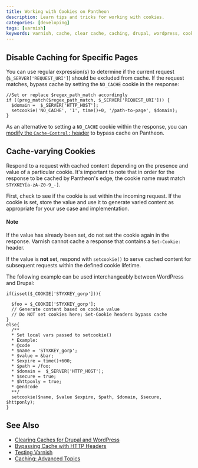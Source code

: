```yaml
---
title: Working with Cookies on Pantheon
description: Learn tips and tricks for working with cookies.
categories: [developing]
tags: [varnish]
keywords: varnish, cache, clear cache, caching, drupal, wordpress, cookies, cookie, setcookie, set-cookie
---
```


## Disable Caching for Specific Pages
You can use regular expression(s) to determine if the current request (`$_SERVER['REQUEST_URI']`) should be excluded from cache. If the request matches, bypass cache by setting the `NO_CACHE` cookie in the response:
```
//Set or replace $regex_path_match accordingly
if ((preg_match($regex_path_match, $_SERVER['REQUEST_URI'])) {
  $domain =  $_SERVER['HTTP_HOST'];
  setcookie('NO_CACHE', '1', time()+0, '/path-to-page', $domain);
}
```
As an alternative to setting a `NO_CACHE` cookie within the response, you can [modify the `Cache-Control:` header](/docs/cache-control) to bypass cache on Pantheon.

## Cache-varying Cookies
Respond to a request with cached content depending on the presence and value of a particular cookie. It's important to note that in order for the response to be cached by Pantheon's edge, the cookie name must match `STYXKEY[a-zA-Z0-9_-]`.

First, check to see if the cookie is set within the incoming request. If the cookie is set, store the value and use it to generate varied content as appropriate for your use case and implementation.

<div class="alert alert-info" role="alert">
<h4>Note</h4>
If the value has already been set, do not set the cookie again in the response. Varnish cannot cache a response that contains a <code>Set-Cookie:</code> header.
</div>

If the value is **not** set, respond with `setcookie()` to serve cached content for subsequent requests within the defined cookie lifetime.

The following example can be used interchangeably between WordPress and Drupal:
```
if(isset($_COOKIE['STYXKEY_gorp'])){

  $foo = $_COOKIE['STYXKEY_gorp'];
  // Generate content based on cookie value
  // Do NOT set cookies here; Set-Cookie headers bypass cache
}
else{
  /**
  * Set local vars passed to setcookie()
  * Example:
  * @code
  * $name = 'STYXKEY_gorp';
  * $value = &bar;
  * $expire = time()+600;
  * $path = /foo;
  * $domain =  $_SERVER['HTTP_HOST'];
  * $secure = true;
  * $httponly = true;
  * @endcode
  **/
  setcookie($name, $value $expire, $path, $domain, $secure, $httponly);
}
```

## See Also
* [Clearing Caches for Drupal and WordPress](/docs/clear-caches/)
* [Bypassing Cache with HTTP Headers](/docs/cache-control)
* [Testing Varnish](/docs/test-varnish/)
* [Caching: Advanced Topics](/docs/caching-advanced-topics/)
